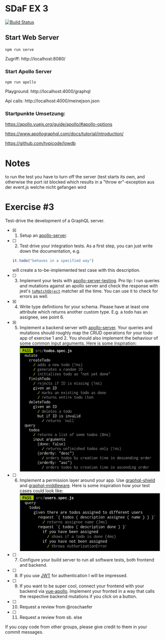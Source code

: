 # SDaF EX 3

[![Build Status](https://travis-ci.com/Penomatikus/Systems-Development-and-Frameworks.svg?branch=build%2Fspammy)](https://travis-ci.com/Penomatikus/Systems-Development-and-Frameworks)

## Start Web Server
```
npm run serve
```
Zugriff:
http://localhost:8080/


### Start Apollo Server
```
npm run apollo
```
Playground:
http://localhost:4000/graphql

Api calls:
http://localhost:4000/meinejson.json

### Startpunkte Umsetzung:

https://apollo.vuejs.org/guide/apollo/#apollo-options

https://www.apollographql.com/docs/tutorial/introduction/  

https://github.com/typicode/lowdb  

# Notes 
to run the test you have to turn off the server (test starts its own, and otherwise the port ist blocked which results in a "throw er"-exception aus der event.js welche nicht gefangen wird 

# Exercise \#3

Test-drive the development of a GraphQL server.

- [x] 1. Setup an [apollo-server](https://www.apollographql.com/docs/apollo-server/).  
- [ ] 2. Test drive your integration tests. As a first step, you can just write down the documentation, e.g.  
   ```js
   it.todo("behaves in a specified way")
   ```
   will create a to-be-implemented test case with this description.
- [ ] 3. Implement your tests with [apollo-server-testing](https://www.apollographql.com/docs/apollo-server/testing/testing/).
   Pro tip: I run queries and mutations against an apollo server and check the
   response with jest's [`toMatchObject`](https://jestjs.io/docs/en/expect#tomatchobjectobject)
   matcher all the time. You can use it to check for errors as well.
- [x] 4. Write type definitions for your schema. Please have at least one attribute
   which returns another custom type. E.g. a todo has an assignee, see point 6.
- [x] 5. Implement a backend server with [apollo-server](https://github.com/apollographql/apollo-server).
   Your queries and mutations should roughly map the CRUD operations for your
   todo app of exercise 1 and 2. You should also implement the behaviour of some
   common input arguments. Here is some inspiration:
   ![Test cases for CRUD operations](./crud.png)
- [ ] 6. Implement a permission layer around your app. Use [graphql-shield](https://github.com/maticzav/graphql-shield)
   and [graphql-middleware](https://github.com/prisma-labs/graphql-middleware).
   Here is some inspiration how your test cases could look like:
   ![Test cases for a permission layer](./permissions.png)
- [ ] 7. Configure your build server to run all software tests, both frontend and
   backend.
- [ ] 8. If you use [JWT](https://jwt.io/) for authentication I will be impressed.
- [ ] 9. If you want to be super cool, connect your frontend with your backend via
   [vue-apollo](https://github.com/vuejs/vue-apollo). Implement your fronted in
   a way that calls the respective backend mutations if you click on a button.
- [ ] 10. Request a review from @roschaefer
- [ ] 11. Request a review from sb. else


If you copy code from other groups, please give credit to them in your commit
messages.
